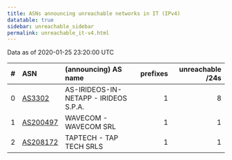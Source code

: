 ```yaml
---
title: ASNs announcing unreachable networks in IT (IPv4)
datatable: true
sidebar: unreachable_sidebar
permalink: unreachable_it-v4.html
---
```


Data as of 2020-01-25 23:20:00 UTC


<div class="datatable-begin"></div>

|   # | ASN                                      | (announcing) AS name                  |   prefixes |   unreachable /24s |
|----:|:-----------------------------------------|:--------------------------------------|-----------:|-------------------:|
|   0 | [AS3302](unreachable_AS3302-v4.html)     | AS-IRIDEOS-IN-NETAPP - IRIDEOS S.P.A. |          1 |                  8 |
|   1 | [AS200497](unreachable_AS200497-v4.html) | WAVECOM - WAVECOM SRL                 |          1 |                  1 |
|   2 | [AS208172](unreachable_AS208172-v4.html) | TAPTECH - TAP TECH SRLS               |          1 |                  1 |

<div class="datatable-end"></div>